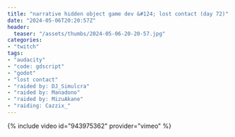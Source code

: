 ```yaml
---
title: "narrative hidden object game dev &#124; lost contact (day 72)"
date: "2024-05-06T20:20:57Z"
header:
  teaser: "/assets/thumbs/2024-05-06-20-20-57.jpg"
categories:
- "twitch"
tags:
- "audacity"
- "code: gdscript"
- "godot"
- "lost contact"
- "raided by: DJ_Simulcra"
- "raided by: Manadono"
- "raided by: MizuAkane"
- "raiding: Cazzix_"
---
```

{% include video id="943975362" provider="vimeo" %}
